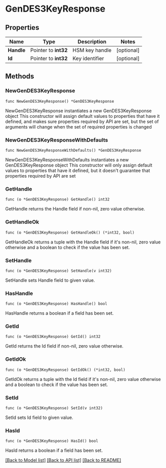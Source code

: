 # GenDES3KeyResponse

## Properties

Name | Type | Description | Notes
------------ | ------------- | ------------- | -------------
**Handle** | Pointer to **int32** | HSM key handle | [optional] 
**Id** | Pointer to **int32** | Key identifier | [optional] 

## Methods

### NewGenDES3KeyResponse

`func NewGenDES3KeyResponse() *GenDES3KeyResponse`

NewGenDES3KeyResponse instantiates a new GenDES3KeyResponse object
This constructor will assign default values to properties that have it defined,
and makes sure properties required by API are set, but the set of arguments
will change when the set of required properties is changed

### NewGenDES3KeyResponseWithDefaults

`func NewGenDES3KeyResponseWithDefaults() *GenDES3KeyResponse`

NewGenDES3KeyResponseWithDefaults instantiates a new GenDES3KeyResponse object
This constructor will only assign default values to properties that have it defined,
but it doesn't guarantee that properties required by API are set

### GetHandle

`func (o *GenDES3KeyResponse) GetHandle() int32`

GetHandle returns the Handle field if non-nil, zero value otherwise.

### GetHandleOk

`func (o *GenDES3KeyResponse) GetHandleOk() (*int32, bool)`

GetHandleOk returns a tuple with the Handle field if it's non-nil, zero value otherwise
and a boolean to check if the value has been set.

### SetHandle

`func (o *GenDES3KeyResponse) SetHandle(v int32)`

SetHandle sets Handle field to given value.

### HasHandle

`func (o *GenDES3KeyResponse) HasHandle() bool`

HasHandle returns a boolean if a field has been set.

### GetId

`func (o *GenDES3KeyResponse) GetId() int32`

GetId returns the Id field if non-nil, zero value otherwise.

### GetIdOk

`func (o *GenDES3KeyResponse) GetIdOk() (*int32, bool)`

GetIdOk returns a tuple with the Id field if it's non-nil, zero value otherwise
and a boolean to check if the value has been set.

### SetId

`func (o *GenDES3KeyResponse) SetId(v int32)`

SetId sets Id field to given value.

### HasId

`func (o *GenDES3KeyResponse) HasId() bool`

HasId returns a boolean if a field has been set.


[[Back to Model list]](../README.md#documentation-for-models) [[Back to API list]](../README.md#documentation-for-api-endpoints) [[Back to README]](../README.md)



